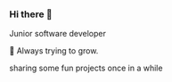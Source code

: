 ### Hi there 👋

Junior software developer 

🌱 Always trying to grow.

sharing some fun projects once in a while

